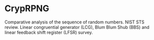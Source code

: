 # CrypRPNG
Comparative analysis of the sequence of random numbers. NIST STS review.  Linear congruential generator (LCG), Blum Blum Shub (BBS) and linear feedback shift register (LFSR) survey. 
